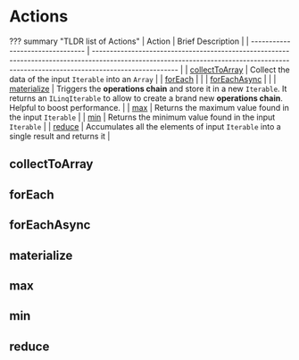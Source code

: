 # Actions

??? summary "TLDR list of Actions"
    | Action                           | Brief Description                                                                                                                                                                    |
    | -------------------------------- | ------------------------------------------------------------------------------------------------------------------------------------------------------------------------------------ |
    | [collectToArray](#colectToArray) | Collect the data of the input `Iterable` into an `Array`                                                                                                                             |
    | [forEach](#forEach)              |                                                                                                                                                                                      |
    | [forEachAsync](#forEachAsync)    |                                                                                                                                                                                      |
    | [materialize](#materialize)      | Triggers the **operations chain** and store it in a new `Iterable`. It returns an `ILinqIterable` to allow to create a brand new **operations chain**. Helpful to boost performance. |
    | [max](#max)                      | Returns the maximum value found in the input `Iterable`                                                                                                                              |
    | [min](#min)                      | Returns the minimum value found in the input `Iterable`                                                                                                                              |
    | [reduce](#reduce)                | Accumulates all the elements of input `Iterable` into a single result and returns it                                                                                                 |

## collectToArray

## forEach

## forEachAsync

## materialize

## max

## min

## reduce
